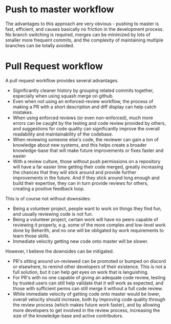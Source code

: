 # Push to master workflow

The advantages to this approach are very obvious - pushing to master is fast, efficient, and causes basically no friction in the development process. No branch switching is required, merges can be minimized by lots of smaller more frequent commits, and the complexity of maintaining multiple branches can be totally avoided.

# Pull Request workflow
A pull request workflow provides several advantages.
- Significantly cleaner history by grouping related commits together, especially when using squash merge on github.
- Even when not using an enforced-review workflow, the process of making a PR with a short description and diff display can help catch mistakes.
- When using enforced reviews (or even non-enforced), much more errors can be caught by the testing and code review provided by others, and suggestions for code quality can significantly improve the overall readability and maintainability of the codebase.
- When reviewing someone else's code, the reviewer can gain a ton of knowledge about new systems, and this helps create a broader knowledge-base that will make future improvements or fixes faster and easier
- With a review culture, those without push permissions on a repository will have a far easier time getting their code merged, greatly increasing the chances that they will stick around and provide further improvements in the future. And if they stick around long enough and build their expertise, they can in turn provide reviews for others, creating a positive feedback loop.

This is of course not without downsides:
- Being a volunteer project, people want to work on things they find fun, and usually reviewing code is not fun.
- Being a volunteer project, certain work will have no peers capable of reviewing it properly, e.g. some of the more complex and low-level work done by Beherith, and no one will be obligated by work requirements to learn those skills.
- Immediate velocity getting new code onto master will be slower.

However, I believe the downsides can be mitigated.
- PR's sitting around un-reviewed can be promoted or bumped on discord or elsewhere, to remind other developers of their existence. This is not a full solution, but it can help get eyes on work that is languishing.
- For PR's with no one capable of giving an adequate code review, testing by trusted users can still help validate that it will work as expected, and those with sufficient perms can still merge it without a full code review.
- While immediate velocity of getting code onto master would be lower, overall velocity should increase, both by improving code quality through the review process (which makes future work faster), and by allowing more developers to get involved in the review process, increasing the size of the knowledge-base and active contributors.